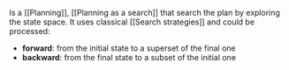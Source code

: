 Is a [[Planning]], [[Planning as a search]] that search the plan by exploring the state space.
It uses classical [[Search strategies]] and could be processed:
- __forward__: from the initial state to a superset of the final one
- __backward__: from the final state to a subset of the initial one